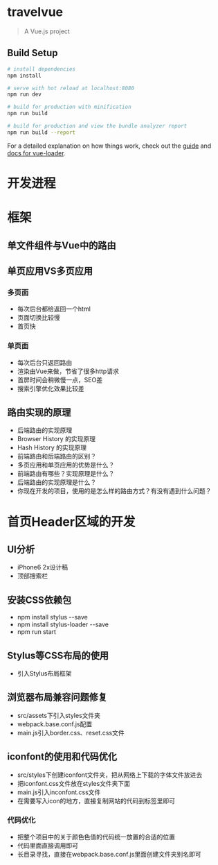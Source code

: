# travelvue

> A Vue.js project 

## Build Setup

``` bash
# install dependencies
npm install

# serve with hot reload at localhost:8080
npm run dev

# build for production with minification
npm run build

# build for production and view the bundle analyzer report
npm run build --report
```

For a detailed explanation on how things work, check out the [guide](http://vuejs-templates.github.io/webpack/) and [docs for vue-loader](http://vuejs.github.io/vue-loader).


# 开发进程

# 框架
## 单文件组件与Vue中的路由
## 单页应用VS多页应用
### 多页面
- 每次后台都给返回一个html
- 页面切换比较慢
- 首页快
### 单页面
- 每次后台只返回路由
- 渲染由Vue来做，节省了很多http请求
- 首屏时间会稍微慢一点，SEO差
- 搜索引擎优化效果比较差
## 路由实现的原理
- 后端路由的实现原理
- Browser History 的实现原理
- Hash History 的实现原理
- 前端路由和后端路由的区别？
- 多页应用和单页应用的优势是什么？
- 前端路由有哪些？实现原理是什么？
- 后端路由的实现原理是什么？
- 你现在开发的项目，使用的是怎么样的路由方式？有没有遇到什么问题？

# 首页Header区域的开发
## UI分析
- iPhone6 2x设计稿
- 顶部搜索栏

## 安装CSS依赖包
- npm install stylus --save 
- npm install stylus-loader --save 
- npm run start 

## Stylus等CSS布局的使用
- 引入Stylus布局框架

## 浏览器布局兼容问题修复
- src/assets下引入styles文件夹
- webpack.base.conf.js配置
- main.js引入border.css、reset.css文件

## iconfont的使用和代码优化
- src/styles下创建iconfont文件夹，把从网络上下载的字体文件放进去
- 把iconfont.css文件放在styles文件夹下面
- main.js引入inconfont.css文件
- 在需要写入icon的地方，直接复制网站的代码到标签里即可

### 代码优化
- 把整个项目中的关于颜色色值的代码统一放置的合适的位置
- 代码里面直接调用即可
- 长目录寻找，直接在webpack.base.conf.js里面创建文件夹别名即可